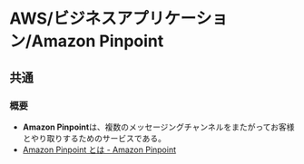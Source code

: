 # AWS/ビジネスアプリケーション/Amazon Pinpoint

## 共通

### 概要

- **Amazon Pinpoint**は、複数のメッセージングチャンネルをまたがってお客様とやり取りするためのサービスである。
- [Amazon Pinpoint とは - Amazon Pinpoint](https://docs.aws.amazon.com/ja_jp/pinpoint/latest/userguide/welcome.html)
